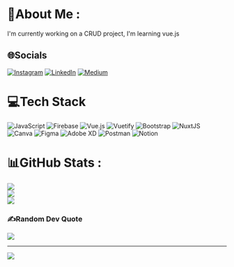 # 💫About Me :
I'm currently working on a CRUD project,
I'm learning vue.js

## 🌐Socials
[![Instagram](https://img.shields.io/badge/Instagram-%23E4405F.svg?logo=Instagram&logoColor=white)](https://instagram.com/muhni.97) [![LinkedIn](https://img.shields.io/badge/LinkedIn-%230077B5.svg?logo=linkedin&logoColor=white)](https://linkedin.com/in/mustafa-sarıgöl-ab1308203) [![Medium](https://img.shields.io/badge/Medium-12100E?logo=medium&logoColor=white)](https://medium.com/@mstfsrgl5458) 

# 💻Tech Stack
![JavaScript](https://img.shields.io/badge/javascript-%23323330.svg?style=flat&logo=javascript&logoColor=%23F7DF1E) ![Firebase](https://img.shields.io/badge/firebase-%23039BE5.svg?style=flat&logo=firebase) ![Vue.js](https://img.shields.io/badge/vuejs-%2335495e.svg?style=flat&logo=vuedotjs&logoColor=%234FC08D) ![Vuetify](https://img.shields.io/badge/Vuetify-1867C0?style=flat&logo=vuetify&logoColor=AEDDFF) ![Bootstrap](https://img.shields.io/badge/bootstrap-%23563D7C.svg?style=flat&logo=bootstrap&logoColor=white) ![NuxtJS](https://img.shields.io/badge/Nuxt-black?style=flat&logo=nuxt.js&logoColor=white) ![Canva](https://img.shields.io/badge/Canva-%2300C4CC.svg?style=flat&logo=Canva&logoColor=white) 	![Figma](https://img.shields.io/badge/figma-%23F24E1E.svg?style=flat&logo=figma&logoColor=white) ![Adobe XD](https://img.shields.io/badge/Adobe%20XD-470137?style=flat&logo=Adobe%20XD&logoColor=#FF61F6) ![Postman](https://img.shields.io/badge/Postman-FF6C37?style=flat&logo=postman&logoColor=white) ![Notion](https://img.shields.io/badge/Notion-%23000000.svg?style=flat&logo=notion&logoColor=white)
# 📊GitHub Stats :
![](https://github-readme-stats.vercel.app/api?username=muhni97&theme=merko&hide_border=false&include_all_commits=false&count_private=false)<br/>
![](https://github-readme-streak-stats.herokuapp.com/?user=muhni97&theme=merko&hide_border=false)<br/>
![](https://github-readme-stats.vercel.app/api/top-langs/?username=muhni97&theme=merko&hide_border=false&include_all_commits=false&count_private=false&layout=compact)

### ✍️Random Dev Quote
![](https://quotes-github-readme.vercel.app/api?type=vetical&theme=merko)

---
[![](https://visitcount.itsvg.in/api?id=muhni97&icon=0&color=0)](https://visitcount.itsvg.in)
